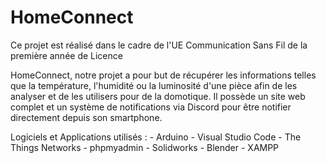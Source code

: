 # HomeConnect
Ce projet est réalisé dans le cadre de l'UE Communication Sans Fil de la première année de Licence

HomeConnect, notre projet a pour but de récupérer les informations telles que la température, l'humidité ou la luminosité d'une pièce afin de les analyser et de les utilisers pour de la domotique. Il possède un site web complet et un système de notifications via Discord pour être notifier directement depuis son smartphone.

Logiciels et Applications utilisés : 
    - Arduino
    - Visual Studio Code
    - The Things Networks
    - phpmyadmin
    - Solidworks
    - Blender
    - XAMPP
